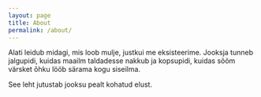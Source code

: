 ```yaml
---
layout: page
title: About
permalink: /about/
---
```


Alati leidub midagi, mis loob mulje, justkui me eksisteerime. Jooksja tunneb jalgupidi, kuidas maailm taldadesse nakkub ja kopsupidi, kuidas sõõm värsket õhku lööb särama kogu siseilma.

See leht jutustab jooksu pealt kohatud elust.
